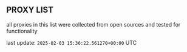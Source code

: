 ## PROXY LIST

all proxies in this list were collected from open sources and tested for functionality

last update: `2025-02-03 15:36:22.561270+00:00` UTC